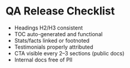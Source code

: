 # QA Release Checklist
- Headings H2/H3 consistent
- TOC auto-generated and functional
- Stats/facts linked or footnoted
- Testimonials properly attributed
- CTA visible every 2–3 sections (public docs)
- Internal docs free of PII
